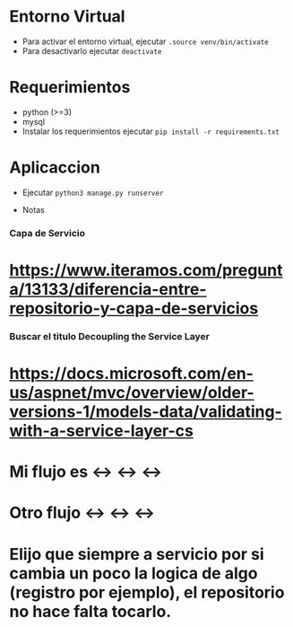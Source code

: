 # Entorno Virtual
* Para activar el entorno virtual, ejecutar `.source venv/bin/activate`
* Para desactivarlo ejecutar `deactivate`

# Requerimientos
* python (>=3)
* mysql
* Instalar los requerimientos ejecutar `pip install -r requirements.txt`

# Aplicaccion
* Ejecutar `python3 manage.py runserver`



* Notas

### Capa de Servicio
# https://www.iteramos.com/pregunta/13133/diferencia-entre-repositorio-y-capa-de-servicios

### Buscar el titulo Decoupling the Service Layer
# https://docs.microsoft.com/en-us/aspnet/mvc/overview/older-versions-1/models-data/validating-with-a-service-layer-cs

# Mi flujo es <Controlador> <-> <Servicio> <-> <Repositorio> <-> <Modelo>
# Otro flujo <Servicio> <-> <Servicio> <-> <Repositorio> <-> <Modelo>

# Elijo que siempre a servicio por si cambia un poco la logica de algo (registro por ejemplo), el repositorio no hace falta tocarlo.
